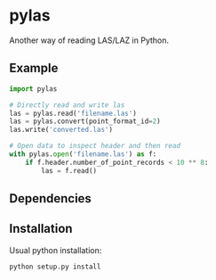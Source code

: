 # pylas

Another way of reading LAS/LAZ in Python.

## Example

```python
import pylas

# Directly read and write las 
las = pylas.read('filename.las')
las = pylas.convert(point_format_id=2)
las.write('converted.las')

# Open data to inspect header and then read
with pylas.open('filename.las') as f:
    if f.header.number_of_point_records < 10 ** 8:
        las = f.read()

```

## Dependencies



## Installation

Usual python installation:

```python
python setup.py install
```

